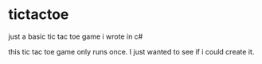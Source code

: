 # tictactoe
just a basic tic tac toe game i wrote in c#

this tic tac toe game only runs once. I just wanted to see if i could create it.
